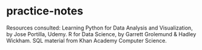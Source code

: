 # practice-notes

Resources consulted:
Learning Python for Data Analysis and Visualization, by Jose Portilla, Udemy.
R for Data Science, by Garrett Grolemund & Hadley Wickham.
SQL material from Khan Academy Computer Science.
